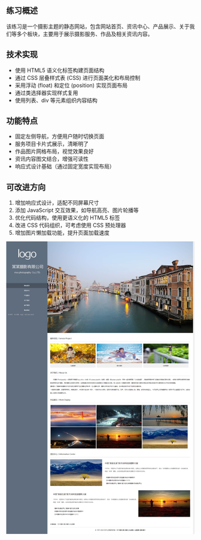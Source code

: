 ## 练习概述

该练习是一个摄影主题的静态网站，包含网站首页、资讯中心、产品展示、关于我们等多个板块，主要用于展示摄影服务、作品及相关资讯内容。

## 技术实现

- 使用 HTML5 语义化标签构建页面结构
- 通过 CSS 层叠样式表 (CSS) 进行页面美化和布局控制
- 采用浮动 (float) 和定位 (position) 实现页面布局
- 通过类选择器实现样式复用
- 使用列表、div 等元素组织内容结构

## 功能特点

- 固定左侧导航，方便用户随时切换页面
- 服务项目卡片式展示，清晰明了
- 作品图片网格布局，视觉效果良好
- 资讯内容图文结合，增强可读性
- 响应式设计基础（通过固定宽度实现布局）

## 可改进方向

1. 增加响应式设计，适配不同屏幕尺寸
2. 添加 JavaScript 交互效果，如导航高亮、图片轮播等
3. 优化代码结构，使用更语义化的 HTML5 标签
4. 改进 CSS 代码组织，可考虑使用 CSS 预处理器
5. 增加图片懒加载功能，提升页面加载速度

![总图](艺术摄影,婚纱摄影,纪实摄影,儿童摄影,摄影器材.png)
